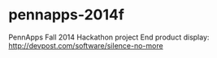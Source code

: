 pennapps-2014f
==============

PennApps Fall 2014 Hackathon project
End product display: http://devpost.com/software/silence-no-more 
